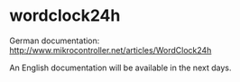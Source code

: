 # wordclock24h

German documentation: http://www.mikrocontroller.net/articles/WordClock24h

An English documentation will be available in the next days.
